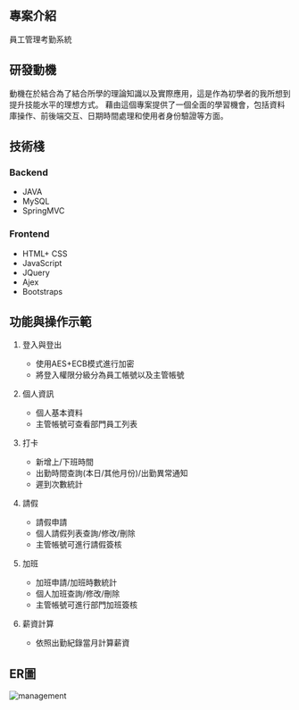 ## 專案介紹
員工管理考勤系統

## 研發動機
動機在於結合為了結合所學的理論知識以及實際應用，這是作為初學者的我所想到提升技能水平的理想方式。
藉由這個專案提供了一個全面的學習機會，包括資料庫操作、前後端交互、日期時間處理和使用者身份驗證等方面。

## 技術棧
### Backend
* JAVA
* MySQL
* SpringMVC


### Frontend
* HTML+ CSS
* JavaScript
* JQuery
* Ajex
* Bootstraps


## 功能與操作示範
1. 登入與登出
   - 使用AES+ECB模式進行加密
   - 將登入權限分級分為員工帳號以及主管帳號
    
       
2. 個人資訊
   - 個人基本資料
   - 主管帳號可查看部門員工列表
    

3. 打卡
   - 新增上/下班時間
   - 出勤時間查詢(本日/其他月份)/出勤異常通知
   - 遲到次數統計

   
4. 請假
   - 請假申請
   - 個人請假列表查詢/修改/刪除
   - 主管帳號可進行請假簽核
 

5. 加班
   - 加班申請/加班時數統計
   - 個人加班查詢/修改/刪除
   - 主管帳號可進行部門加班簽核


6. 薪資計算
   - 依照出勤紀錄當月計算薪資


## ER圖
![management](https://github.com/YTsung01/ManagementSystem/assets/85811176/68d08acf-714a-4aa9-9300-3f595d36086e)



